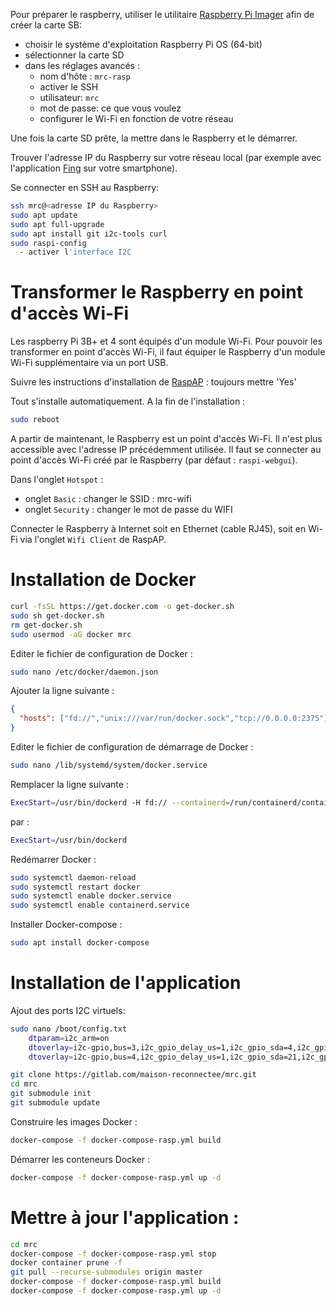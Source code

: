Pour préparer le raspberry, utiliser le utilitaire [Raspberry Pi Imager](https://www.raspberrypi.com/software/)
afin de créer la carte SB:

- choisir le système d'exploitation Raspberry Pi OS (64-bit)
- sélectionner la carte SD
- dans les réglages avancés :
  - nom d'hôte : `mrc-rasp`
  - activer le SSH
  - utilisateur: `mrc`
  - mot de passe: ce que vous voulez
  - configurer le Wi-Fi en fonction de votre réseau

Une fois la carte SD prête, la mettre dans le Raspberry et le démarrer.

Trouver l'adresse IP du Raspberry sur votre réseau local (par exemple avec l'application [Fing](https://www.fing.com/products/fing-app) sur votre smartphone).

Se connecter en SSH au Raspberry:

```bash
ssh mrc@<adresse IP du Raspberry>
sudo apt update
sudo apt full-upgrade
sudo apt install git i2c-tools curl
sudo raspi-config
  - activer l'interface I2C
```

# Transformer le Raspberry en point d'accès Wi-Fi

Les raspberry Pi 3B+ et 4 sont équipés d'un module Wi-Fi. Pour pouvoir les transformer 
en point d'accès Wi-Fi, il faut équiper le Raspberry d'un module Wi-Fi supplémentaire via un port USB.

Suivre les instructions d'installation de  [RaspAP](https://raspap.com/#quick) : toujours mettre 'Yes'

Tout s'installe automatiquement. A la fin de l'installation :

```bash
sudo reboot
```

A partir de maintenant, le Raspberry est un point d'accès Wi-Fi. Il n'est plus accessible avec l'adresse IP précédemment utilisée. 
Il faut se connecter au point d'accès Wi-Fi créé par le Raspberry (par défaut : `raspi-webgui`).

Dans l'onglet `Hotspot` :

- onglet `Basic` : changer le SSID : mrc-wifi
- onglet `Security` : changer le mot de passe du WIFI

Connecter le Raspberry à Internet soit en Ethernet (cable RJ45), soit en Wi-Fi via l'onglet `Wifi Client` de RaspAP.

# Installation de Docker

```bash
curl -fsSL https://get.docker.com -o get-docker.sh
sudo sh get-docker.sh
rm get-docker.sh
sudo usermod -aG docker mrc
```

Editer le fichier de configuration de Docker :

```bash
sudo nano /etc/docker/daemon.json
```

Ajouter la ligne suivante :

```json
{
  "hosts": ["fd://","unix:///var/run/docker.sock","tcp://0.0.0.0:2375"]
}
```

Editer le fichier de configuration de démarrage de Docker :

```bash
sudo nano /lib/systemd/system/docker.service
```

Remplacer la ligne suivante :

```bash
ExecStart=/usr/bin/dockerd -H fd:// --containerd=/run/containerd/containerd.sock
```

par :

```bash
ExecStart=/usr/bin/dockerd
```

Redémarrer Docker :

```bash
sudo systemctl daemon-reload
sudo systemctl restart docker
sudo systemctl enable docker.service
sudo systemctl enable containerd.service
```

Installer Docker-compose :

```bash
sudo apt install docker-compose
```

# Installation de l'application 

Ajout des ports I2C virtuels:

```bash
sudo nano /boot/config.txt
    dtparam=i2c_arm=on
    dtoverlay=i2c-gpio,bus=3,i2c_gpio_delay_us=1,i2c_gpio_sda=4,i2c_gpio_scl=27
    dtoverlay=i2c-gpio,bus=4,i2c_gpio_delay_us=1,i2c_gpio_sda=21,i2c_gpio_scl=13
```

```bash
git clone https://gitlab.com/maison-reconnectee/mrc.git
cd mrc
git submodule init
git submodule update
```

Construire les images Docker :

```bash
docker-compose -f docker-compose-rasp.yml build
```

Démarrer les conteneurs Docker :

```bash
docker-compose -f docker-compose-rasp.yml up -d
```


# Mettre à jour l'application :

```bash
cd mrc
docker-compose -f docker-compose-rasp.yml stop
docker container prune -f
git pull --recurse-submodules origin master
docker-compose -f docker-compose-rasp.yml build
docker-compose -f docker-compose-rasp.yml up -d
```
